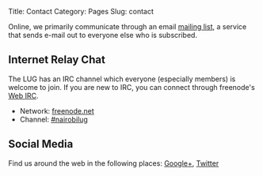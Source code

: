 Title: Contact
Category: Pages
Slug: contact

Online, we primarily communicate through an email [mailing list]({filename}/pages/mailing-list.md), a service that sends e-mail out to everyone else who is subscribed.

## Internet Relay Chat

The LUG has an IRC channel which everyone (especially members) is welcome to join. If you are new to IRC, you can connect through freenode's [Web IRC](http://webchat.freenode.net/?channels=nairobilug).

- Network: [freenode.net](https://freenode.net/)
- Channel: [#nairobilug](irc://chat.freenode.net/#nairobilug)

## Social Media

Find us around the web in the following places: [Google+](https://plus.google.com/u/0/communities/107260210367217532462), [Twitter](https://twitter.com/nairobilug)
